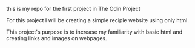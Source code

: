 this is my repo for the first project in The Odin Project

For this project I will be creating a simple recipie website using only html.

This project's purpose is to increase my familiarity with basic html and creating links and images on webpages.
